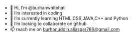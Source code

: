 - 👋 Hi, I’m @burhanwhitehat
- 👀 I’m interested in coding
- 🌱 I’m currently learning HTML,CSS,JAVA,C++ and Python
- 💞️ I’m looking to collaborate on github
- 📫 reach me on burhanuddin.aliasgar786@gmail.com



